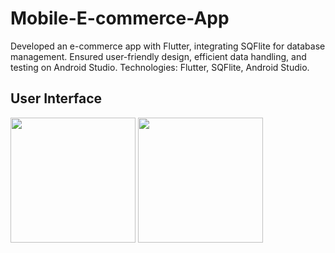 # Mobile-E-commerce-App
Developed an e-commerce app with Flutter, integrating SQFlite for database management. Ensured user-friendly design, efficient data handling, and testing on Android Studio. Technologies: Flutter, SQFlite, Android Studio.


## User Interface

<p float="left">
  <img src="UI_Images/home1.jpg" width="200" />
  <img src="UI_Images/home2.jpg" width="200" /> 
</p>
